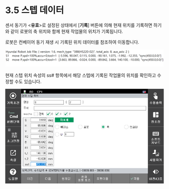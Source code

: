 ﻿# 3.5 스텝 데이터

센서 동기가 <**유효**>로 설정된 상태에서 [**기록**] 버튼에 의해 현재 위치를 기록하면 하기와 같이 로봇의 축 위치와 함께 현재 작업물의 위치가 기록됩니다.

로봇은 컨베이어 동기 재생 시 기록된 위치 데이터를 참조하여 이동합니다.

![](../_assets/image34.png)

현재 스텝 위치 속성의 ss# 항목에서 해당 스텝에 기록된 작업물의 위치를 확인하고 수정할 수도 있습니다.

![](../_assets/image35.png)
